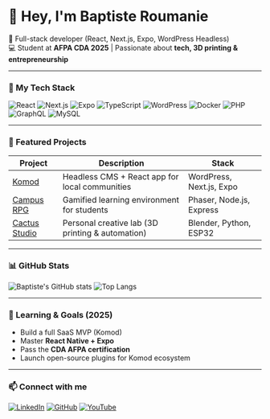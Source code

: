 # 👋 Hey, I'm Baptiste Roumanie

🎯 Full-stack developer (React, Next.js, Expo, WordPress Headless)  
💻 Student at **AFPA CDA 2025** | Passionate about **tech, 3D printing & entrepreneurship**

---

### 🚀 My Tech Stack

![React](https://img.shields.io/badge/React-61DAFB?logo=react&logoColor=white)
![Next.js](https://img.shields.io/badge/Next.js-000000?logo=nextdotjs&logoColor=white)
![Expo](https://img.shields.io/badge/Expo-000020?logo=expo&logoColor=white)
![TypeScript](https://img.shields.io/badge/TypeScript-3178C6?logo=typescript&logoColor=white)
![WordPress](https://img.shields.io/badge/WordPress-21759B?logo=wordpress&logoColor=white)
![Docker](https://img.shields.io/badge/Docker-2496ED?logo=docker&logoColor=white)
![PHP](https://img.shields.io/badge/PHP-777BB4?logo=php&logoColor=white)
![GraphQL](https://img.shields.io/badge/GraphQL-E10098?logo=graphql&logoColor=white)
![MySQL](https://img.shields.io/badge/MySQL-4479A1?logo=mysql&logoColor=white)

---

### 🧩 Featured Projects

| Project | Description | Stack |
|----------|--------------|--------|
| [Komod](https://github.com/baptisterou/komod) | Headless CMS + React app for local communities | WordPress, Next.js, Expo |
| [Campus RPG](#) | Gamified learning environment for students | Phaser, Node.js, Express |
| [Cactus Studio](#) | Personal creative lab (3D printing & automation) | Blender, Python, ESP32 |

---

### 📊 GitHub Stats

![Baptiste's GitHub stats](https://github-readme-stats.vercel.app/api?username=baptisterou&show_icons=true&theme=tokyonight)
![Top Langs](https://github-readme-stats.vercel.app/api/top-langs/?username=baptisterou&layout=compact&theme=tokyonight)

---

### 🧠 Learning & Goals (2025)
- Build a full SaaS MVP (Komod)
- Master **React Native + Expo**
- Pass the **CDA AFPA certification**
- Launch open-source plugins for Komod ecosystem

---

### 📫 Connect with me
[![LinkedIn](https://img.shields.io/badge/LinkedIn-Baptiste%20Roumanie-blue?logo=linkedin&logoColor=white)](https://www.linkedin.com/in/baptisterou)
[![GitHub](https://img.shields.io/badge/GitHub-baptisterou-black?logo=github)](https://github.com/baptisterou)
[![YouTube](https://img.shields.io/badge/YouTube-Kacktucz-red?logo=youtube)](https://www.youtube.com/@Kacktucz)
